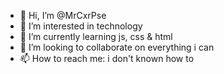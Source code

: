 - 👋 Hi, I’m @MrCxrPse
- 👀 I’m interested in technology
- 🌱 I’m currently learning js, css & html
- 💞️ I’m looking to collaborate on everything i can
- 📫 How to reach me: i don't known how to

